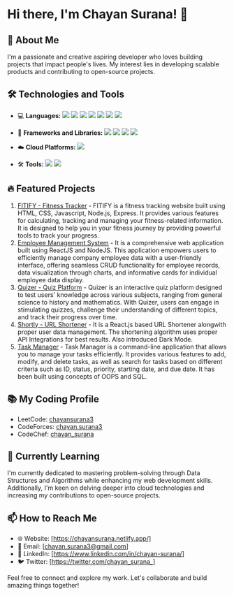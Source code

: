 # Hi there, I'm Chayan Surana! 👋

## 🚀 About Me
I'm a passionate and creative aspiring developer who loves building projects that impact people's lives. My interest lies in developing scalable products and contributing to open-source projects.                                                            

## 🛠️ Technologies and Tools
- 💻 **Languages:** 
  <img src="https://img.shields.io/badge/-C-A8B9CC?style=flat-square&logo=c%2B%2B&logoColor=white"> 
  <img src="https://img.shields.io/badge/-C++-00599C?style=flat-square&logo=c%2B%2B&logoColor=white"> 
  <img src="https://img.shields.io/badge/-Python-3776AB?style=flat-square&logo=python&logoColor=white">
  <img src="https://img.shields.io/badge/-Java-007396?style=flat-square&logo=java&logoColor=white">
  <img src="https://img.shields.io/badge/-JavaScript-F7DF1E?style=flat-square&logo=javascript&logoColor=black"> 
  <img src="https://img.shields.io/badge/-HTML5-E34F26?style=flat-square&logo=html5&logoColor=white"> 
  <img src="https://img.shields.io/badge/-CSS3-1572B6?style=flat-square&logo=css3&logoColor=white"> 

- 🧰 **Frameworks and Libraries:**
  <img src="https://img.shields.io/badge/-Spring-6DB33F?style=flat-square&logo=spring&logoColor=white">
  <img src="https://img.shields.io/badge/-Node.js-339933?style=flat-square&logo=node.js&logoColor=white"> 
  <img src="https://img.shields.io/badge/-React-61DAFB?style=flat-square&logo=react&logoColor=black">
  <img src="https://img.shields.io/badge/-Express-000000?style=flat-square&logo=express&logoColor=white">

- ☁️ **Cloud Platforms:**
  <img src="https://img.shields.io/badge/-Google_Cloud_Platform-4285F4?style=flat-square&logo=google-cloud&logoColor=white">

- 🛠️ **Tools:**
  <img src="https://img.shields.io/badge/-Splunk-000000?style=flat-square&logo=splunk&logoColor=white">
  <img src="https://img.shields.io/badge/-Postman-FF6C37?style=flat-square&logo=postman&logoColor=white">
  
## 🔥 Featured Projects
1. [FITIFY - Fitness Tracker](https://github.com/chayansurana3/FITIFY-Fitness-Tracker) - FITIFY is a fitness tracking website built using HTML, CSS, Javascript, Node.js, Express. It provides various features for calculating, tracking and managing your fitness-related information. It is designed to help you in your fitness journey by providing powerful tools to track your progress.
2. [Employee Management System](https://github.com/chayansurana3/Employee-Analytics.git) - It is a comprehensive web application built using ReactJS and NodeJS. This application empowers users to efficiently manage company employee data with a user-friendly interface, offering seamless CRUD functionality for employee records, data visualization through charts, and informative cards for individual employee data display.
3. [Quizer - Quiz Platform](https://github.com/chayansurana3/Quizer.git) - Quizer is an interactive quiz platform designed to test users' knowledge across various subjects, ranging from general science to history and mathematics. With Quizer, users can engage in stimulating quizzes, challenge their understanding of different topics, and track their progress over time.
4. [Shortly - URL Shortener](https://github.com/chayansurana3/Shortly.git) - It is a React.js based URL Shortener alongwith proper user data management. The shortening algorithm uses proper API Integrations for best results. Also introduced Dark Mode.
5. [Task Manager](https://github.com/chayansurana3/Task-Manager.git) - Task Manager is a command-line application that allows you to manage your tasks efficiently. It provides various features to add, modify, and delete tasks, as well as search for tasks based on different criteria such as ID, status, priority, starting date, and due date. It has been built using concepts of OOPS and SQL.

 ## 📚 My Coding Profile
- LeetCode: [chayansurana3](https://leetcode.com/chayansurana3/)
- CodeForces: [chayan.surana3](https://codeforces.com/profile/chayan.surana3)
- CodeChef: [chayan_surana](https://www.codechef.com/users/chayan_surana)

## 🌱 Currently Learning
I'm currently dedicated to mastering problem-solving through Data Structures and Algorithms while enhancing my web development skills. Additionally, I'm keen on delving deeper into cloud technologies and increasing my contributions to open-source projects.

## 📫 How to Reach Me
- 🌐 Website: [https://chayansurana.netlify.app/]
- 📧 Email: [chayan.surana3@gmail.com]
- 💼 LinkedIn: [https://www.linkedin.com/in/chayan-surana/]
- 🐦 Twitter: [https://twitter.com/chayan_surana_]

Feel free to connect and explore my work. Let's collaborate and build amazing things together!
